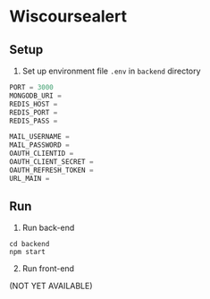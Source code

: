 # Wiscoursealert

## Setup

1. Set up environment file `.env` in `backend` directory

```python
PORT = 3000
MONGODB_URI =
REDIS_HOST =
REDIS_PORT =
REDIS_PASS =

MAIL_USERNAME =
MAIL_PASSWORD =
OAUTH_CLIENTID =
OAUTH_CLIENT_SECRET =
OAUTH_REFRESH_TOKEN =
URL_MAIN =
```

## Run

1. Run back-end

```shell
cd backend
npm start
```

2. Run front-end

(NOT YET AVAILABLE)
